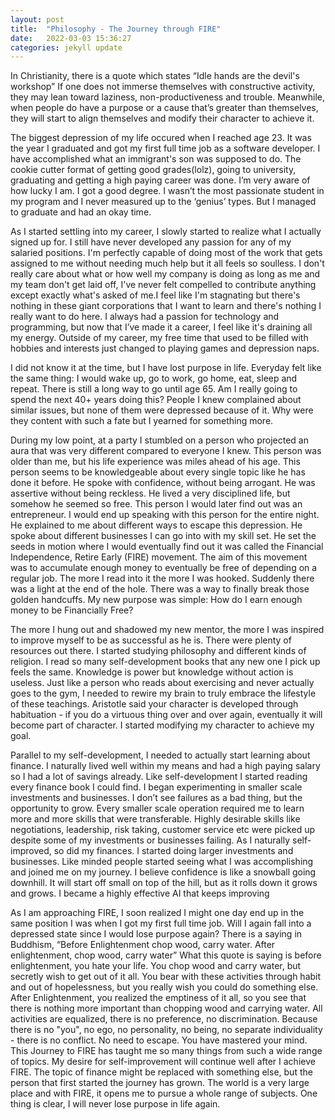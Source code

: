```yaml
---
layout: post
title:  "Philosophy - The Journey through FIRE"
date:   2022-03-03 15:36:27
categories: jekyll update
---
```


In Christianity, there is a quote which states “Idle hands are the devil's workshop” If one does not immerse themselves with constructive activity, they may lean toward laziness, non-productiveness and trouble. Meanwhile, when people do have a purpose or a cause that’s greater than themselves, they will start to align themselves and modify their character to achieve it. 

The biggest depression of my life occured when I reached age 23. It was the year I graduated and got my first full time job as a software developer.  I have accomplished what an immigrant's son was supposed to do. The cookie cutter format of getting good grades(lolz), going to university, graduating and getting a high paying career was done. I’m very aware of how lucky I am. I got a good degree. I wasn’t the most passionate student in my program and I never measured up to the ‘genius’ types. But I managed to graduate and had an okay time.

As I started settling into my career, I slowly started to realize what I actually signed up for. I still have never developed any passion for any of my salaried positions. I'm perfectly capable of doing most of the work that gets assigned to me without needing much help but it all feels so soulless.  I don't really care about what or how well my company is doing as long as me and my team don't get laid off, I've never felt compelled to contribute anything except exactly what's asked of me.I feel like I'm stagnating but there's nothing in these giant corporations that I want to learn and there's nothing I really want to do here. I always had a passion for technology and programming, but now that I’ve made it a career, I feel like it's draining all my energy. Outside of my career, my free time that used to be filled with hobbies and interests just changed to playing games and depression naps. 

I did not know it at the time, but I have lost purpose in life. Everyday felt like the same thing: I would wake up, go to work, go home, eat, sleep and repeat. There is still a long way to go until age 65. Am I really going to spend the next 40+ years doing this? People I knew complained about similar issues, but none of them were depressed because of it. Why were they content with such a fate but I yearned for something more. 

During my low point, at a party I stumbled on a person who projected an aura that was very different compared to everyone I knew. This person was older than me, but his life experience was miles ahead of his age. This person seems to be knowledgeable about every single topic like he has done it before. He spoke with confidence, without being arrogant. He was assertive without being reckless. He lived a very disciplined life, but somehow he seemed so free. This person I would later find out was an entrepreneur. I would end up speaking with this person for the entire night. He explained to me about different ways to escape this depression. He spoke about different businesses I can go into with my skill set. He set the seeds in motion where I would eventually find out it was called the Financial Independence, Retire Early (FIRE) movement. The aim of this movement was to accumulate enough money to eventually be free of depending on a regular job. The more I read into it the more I was hooked. Suddenly there was a light at the end of the hole. There was a way to finally break those golden handcuffs.  My new purpose was simple: How do I earn enough money to be Financially Free?

The more I hung out and shadowed my new mentor, the more I was inspired to improve myself to be as successful as he is. There were plenty of resources out there. I started studying philosophy and different kinds of religion. I read so many self-development books that any new one I pick up feels the same. Knowledge is power but knowledge without action is useless. Just like a person who reads about exercising and never actually goes to the gym, I needed to rewire my brain to truly embrace the lifestyle of these teachings. Aristotle said your character is developed through habituation - if you do a virtuous thing over and over again, eventually it will become part of character. I started modifying my character to achieve my goal.

Parallel to my self-development, I needed to actually start learning about finance. I naturally lived well within my means and had a high paying salary so I had a lot of savings already. Like self-development I started reading every finance book I could find. I began experimenting in smaller scale investments and businesses. I don’t see failures as a bad thing, but the opportunity to grow. Every smaller scale operation required me to learn more and more skills that were transferable. Highly desirable skills like negotiations, leadership, risk taking, customer service etc were picked up despite some of my investments or businesses failing. As I naturally self-improved, so did my finances. I started doing larger investments and businesses. Like minded people started seeing what I was accomplishing and joined me on my journey. I believe confidence is like a snowball going downhill. It will start off small on top of the hill, but as it rolls down it grows and grows. I became a highly effective AI that keeps improving


As I am approaching FIRE, I soon realized I might one day end up in the same position I was when I got my first full time job. Will I again fall into a depressed state since I would lose purpose again? There is a saying in Buddhism, “Before Enlightenment chop wood, carry water. After enlightenment, chop wood, carry water”  What this quote is saying is before enlightenment, you hate your life. You chop wood and carry water, but secretly wish to get out of it all. You bear with these activities through habit and out of hopelessness, but you really wish you could do something else. After Enlightenment, you realized the emptiness of it all, so you see that there is nothing more important than chopping wood and carrying water. All activities are equalized, there is no preference, no discrimination. Because there is no "you", no ego, no personality, no being, no separate individuality - there is no conflict. No need to escape. You have mastered your mind. This Journey to FIRE has taught me so many things from such a wide range of topics. My desire for self-improvement will continue well after I achieve FIRE. The topic of finance might be replaced with something else, but the person that first started the journey has grown. The world is a very large place and with FIRE, it opens me to pursue a whole range of subjects. One thing is clear, I will never lose purpose in life again. 
